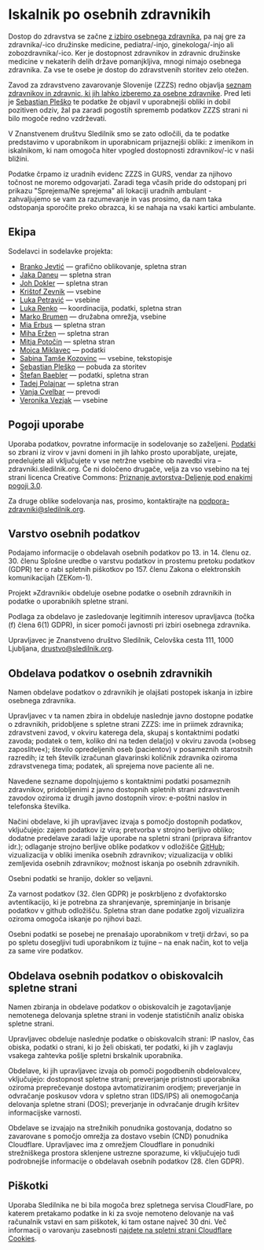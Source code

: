 # Iskalnik po osebnih zdravnikih

Dostop do zdravstva se začne [z izbiro osebnega zdravnika](https://e-uprava.gov.si/podrocja/sociala-zdravje-smrt/zdravje/sociala-osebni-zdravnik.html), pa naj gre za zdravnika/-ico družinske medicine, pediatra/-injo, ginekologa/-injo ali zobozdravnika/-ico. Ker je dostopnost zdravnikov in zdravnic družinske medicine v nekaterih delih države pomanjkljiva, mnogi nimajo osebnega zdravnika. Za vse te osebe je dostop do zdravstvenih storitev zelo otežen.

Zavod za zdravstveno zavarovanje Slovenije (ZZZS) redno objavlja [seznam zdravnikov in zdravnic, ki jih lahko izberemo za osebne zdravnike](https://zavarovanec.zzzs.si/wps/portal/portali/azos/ioz/ioz_izvajalci). Pred leti je [Sebastian Pleško](https://plesko.si/) te podatke že objavil v uporabnejši obliki in dobil pozitiven odziv, žal pa zaradi pogostih sprememb podatkov ZZZS strani ni bilo mogoče redno vzdrževati.

V Znanstvenem društvu Sledilnik smo se zato odločili, da te podatke predstavimo v uporabnikom in uporabnicam prijaznejši obliki: z imenikom in iskalnikom, ki nam omogoča hiter vpogled dostopnosti zdravnikov/-ic v naši bližini.

Podatke črpamo iz uradnih evidenc ZZZS in GURS, vendar za njihovo točnost ne moremo odgovarjati. Zaradi tega včasih pride do odstopanj pri prikazu "Sprejema/Ne sprejema" ali lokaciji uradnih ambulant - zahvaljujemo se vam za razumevanje in vas prosimo, da nam taka odstopanja sporočite preko obrazca, ki se nahaja na vsaki kartici ambulante. 

## Ekipa

Sodelavci in sodelavke projekta:

- [Branko Jevtić](https://www.bananica.com) — grafično oblikovanje, spletna stran
- [Jaka Daneu](https://github.com/jalezi) — spletna stran
- [Joh Dokler](https://github.com/joahim) — spletna stran
- [Krištof Zevnik](https://www.zevnik.eu/blog-kristof-zevnik) — vsebine
- [Luka Petravić](https://www.linkedin.com/in/luka-petravić-77608423a/) — vsebine
- [Luka Renko](https://twitter.com/lukarenko) — koordinacija, podatki, spletna stran
- [Marko Brumen](https://twitter.com/multikultivator) — družabna omrežja, vsebine
- [Mia Erbus](https://github.com/miaerbus) — spletna stran
- [Miha Eržen](https://github.com/mihaerzen) — spletna stran
- [Mitja Potočin](https://github.com/mitjapotocin) — spletna stran
- [Mojca Miklavec](https://github.com/mojca) — podatki
- [Sabina Tamše Kozovinc](https://www.linkedin.com/in/sabina-tamse-copywriter/) — vsebine, tekstopisje
- [Sebastian Pleško](https://plesko.si/) — pobuda za storitev
- [Štefan Baebler](https://twitter.com/StefanBaebler) — podatki, spletna stran
- [Tadej Polajnar](https://github.com/TadejPolajnar) — spletna stran
- [Vanja Cvelbar](https://github.com/b100w11) — prevodi
- [Veronika Vezjak]() — vsebine


## Pogoji uporabe

Uporaba podatkov, povratne informacije in sodelovanje so zaželjeni. [Podatki](https://github.com/sledilnik/zdravniki-data) so zbrani iz virov v javni domeni in jih lahko prosto uporabljate, urejate, predelujete ali vključujete v vse netržne vsebine ob navedbi vira – zdravniki.sledilnik.org. Če ni določeno drugače, velja za vso vsebino na tej strani licenca Creative Commons: [Priznanje avtorstva-Deljenje pod enakimi pogoji 3.0](https://creativecommons.org/licenses/by-sa/3.0/deed.sl).

Za druge oblike sodelovanja nas, prosimo, kontaktirajte na podpora-zdravniki@sledilnik.org.

## Varstvo osebnih podatkov

Podajamo informacije o obdelavah osebnih podatkov po 13. in 14. členu oz. 30. členu Splošne uredbe o varstvu podatkov in prostemu pretoku podatkov (GDPR) ter o rabi spletnih piškotkov po 157. členu Zakona o elektronskih komunikacijah (ZEKom-1).

Projekt »Zdravniki« obdeluje osebne podatke o osebnih zdravnikih in podatke o uporabnikih spletne strani.

Podlaga za obdelavo je zasledovanje legitimnih interesov upravljavca (točka (f) člena 6(1) GDPR), in sicer pomoči javnosti pri izbiri osebnega zdravnika.

Upravljavec je Znanstveno društvo Sledilnik, Celovška cesta 111, 1000 Ljubljana, drustvo@sledilnik.org.

## Obdelava podatkov o osebnih zdravnikih

Namen obdelave podatkov o zdravnikih je olajšati postopek iskanja in izbire osebnega zdravnika.

Upravljavec v ta namen zbira in obdeluje naslednje javno dostopne podatke o zdravnikih, pridobljene s spletne strani ZZZS: ime in priimek zdravnika; zdravstveni zavod, v okviru katerega dela, skupaj s kontaktnimi podatki zavoda; podatek o tem, koliko dni na teden dela(jo) v okviru zavoda (»obseg zaposlitve«); število opredeljenih oseb (pacientov) v posameznih starostnih razredih; iz teh številk izračunan glavarinski količnik zdravnika oziroma zdravstvenega tima; podatek, ali sprejema nove paciente ali ne.

Navedene sezname dopolnjujemo s kontaktnimi podatki posameznih zdravnikov, pridobljenimi z javno dostopnih spletnih strani zdravstvenih zavodov oziroma iz drugih javno dostopnih virov: e-poštni naslov in telefonska številka.

Načini obdelave, ki jih upravljavec izvaja s pomočjo dostopnih podatkov, vključujejo:
zajem podatkov iz vira;
pretvorba v strojno berljivo obliko;
dodatne predelave zaradi lažje uporabe na spletni strani (priprava šifrantov idr.);
odlaganje strojno berljive oblike podatkov v odložišče [GitHub](https://github.com/sledilnik/zdravniki-data);
vizualizacija v obliki imenika osebnih zdravnikov;
vizualizacija v obliki zemljevida osebnih zdravnikov;
možnost iskanja po osebnih zdravnikih.

Osebni podatki se hranijo, dokler so veljavni.

Za varnost podatkov (32. člen GDPR) je poskrbljeno z dvofaktorsko avtentikacijo, ki je potrebna za shranjevanje, spreminjanje in brisanje podatkov v github odložišču. Spletna stran dane podatke zgolj vizualizira oziroma omogoča iskanje po njihovi bazi.

Osebni podatki se posebej ne prenašajo uporabnikom v tretji državi, so pa po spletu dosegljivi tudi uporabnikom iz tujine – na enak način, kot to velja za same vire podatkov.

## Obdelava osebnih podatkov o obiskovalcih spletne strani

Namen zbiranja in obdelave podatkov o obiskovalcih je zagotavljanje nemotenega delovanja spletne strani in vodenje statističnih analiz obiska spletne strani.

Upravljavec obdeluje naslednje podatke o obiskovalcih strani: IP naslov, čas obiska, podatki o strani, ki jo želi obiskati, ter podatki, ki jih v zaglavju vsakega zahtevka pošlje spletni brskalnik uporabnika.

Obdelave, ki jih upravljavec izvaja ob pomoči pogodbenih obdelovalcev, vključujejo: dostopnost spletne strani; preverjanje pristnosti uporabnika oziroma preprečevanje dostopa avtomatiziranim orodjem; preverjanje in odvračanje poskusov vdora v spletno stran (IDS/IPS) ali onemogočanja delovanja spletne strani (DOS); preverjanje in odvračanje drugih kršitev informacijske varnosti.

Obdelave se izvajajo na strežnikih ponudnika gostovanja, dodatno so zavarovane s pomočjo omrežja za dostavo vsebin (CND) ponudnika Cloudflare. Upravljavec ima z omrežjem Cloudflare in ponudniki strežniškega prostora sklenjene ustrezne sporazume, ki vključujejo tudi podrobnejše informacije o obdelavah osebnih podatkov (28. člen GDPR).

## Piškotki

Uporaba Sledilnika ne bi bila mogoča brez spletnega servisa CloudFlare, po katerem pretakamo podatke in ki za svoje nemoteno delovanje na vaš računalnik vstavi en sam piškotek, ki tam ostane največ 30 dni. Več informacij o varovanju zasebnosti [najdete na spletni strani Cloudflare Cookies](https://developers.cloudflare.com/fundamentals/get-started/cloudflare-cookies).
